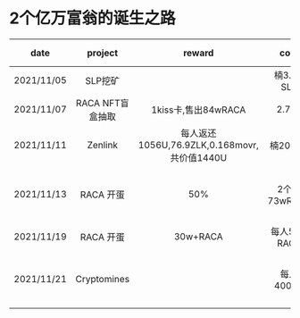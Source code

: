 # 2个亿万富翁的诞生之路

|date|project|reward|cost|pay off|finish|comment|
| ---------- | :-----------:  | :-----------: |:-----------: |:-----------: |:-----------: |:-----------: |
|2021/11/05|SLP挖矿||楠3.5w SLP||no|
|2021/11/07|RACA NFT盲盒抽取|1kiss卡,售出84wRACA|2.75b|yes|yes||
|2021/11/11|Zenlink|每人返还1056U,76.9ZLK,0.168movr,共价值1440U|楠2000U|yes|yes||
|2021/11/13|RACA 开蛋|50%|2个人73wRACA|no|yes|隆sr已返还，楠5个蛋sr份额未收回|
|2021/11/19|RACA 开蛋|30w+RACA|每人50w RACA|yes|yes||
|2021/11/21|Cryptomines||每人4000U||no|U已结清，bnb各自领了1.5个|

